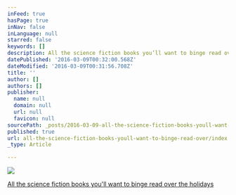 ```yaml
---
inFeed: true
hasPage: true
inNav: false
inLanguage: null
starred: false
keywords: []
description: All the science fiction books you’ll want to binge read over the holidays
datePublished: '2016-03-09T00:32:00.568Z'
dateModified: '2016-03-09T00:31:56.708Z'
title: ''
author: []
authors: []
publisher:
  name: null
  domain: null
  url: null
  favicon: null
sourcePath: _posts/2016-03-09-all-the-science-fiction-books-youll-want-to-binge-read-over.md
published: true
url: all-the-science-fiction-books-youll-want-to-binge-read-over/index.html
_type: Article

---
```

![](https://the-grid-user-content.s3-us-west-2.amazonaws.com/53267f4f-da53-4525-8b9d-dede59c8e311.png)

[All the science fiction books you'll want to binge read over the holidays][0]

[0]: http://arstechnica.com/the-multiverse/2015/12/all-the-science-fiction-books-youll-want-to-binge-read-over-the-holidays/